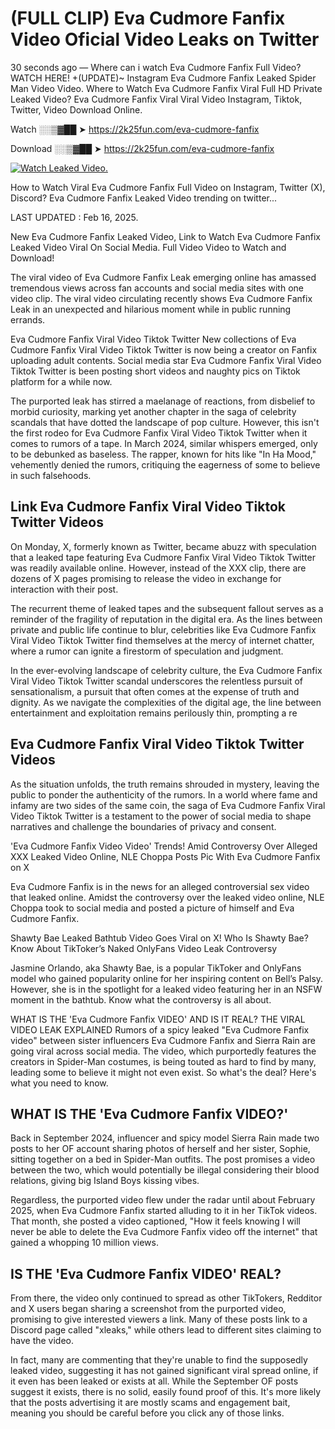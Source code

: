 # (FULL CLIP) Eva Cudmore Fanfix Video Oficial Video Leaks on Twitter

30 seconds ago — Where can i watch Eva Cudmore Fanfix Full Video? WATCH HERE! +(UPDATE)~ Instagram Eva Cudmore Fanfix Leaked Spider Man Video Video. Where to Watch Eva Cudmore Fanfix Viral Full HD Private Leaked Video? Eva Cudmore Fanfix Viral Viral Video Instagram, Tiktok, Twitter, Video Download Online.

Watch ░░▒▓██ ➤ https://2k25fun.com/eva-cudmore-fanfix

Download ░░▒▓██ ➤ https://2k25fun.com/eva-cudmore-fanfix

[![Watch Leaked Video.](https://miro.medium.com/v2/resize:fit:828/format:webp/1*cilzJN44JGOrTw9NJCrNHA.gif "Watch Leaked Video")](https://2k25fun.com/eva-cudmore-fanfix)

How to Watch Viral Eva Cudmore Fanfix Full Video on Instagram, Twitter (X), Discord? Eva Cudmore Fanfix Leaked Video trending on twitter...

LAST UPDATED : Feb 16, 2025.

New Eva Cudmore Fanfix Leaked Video, Link to Watch Eva Cudmore Fanfix Leaked Video Viral On Social Media. Full Video Video to Watch and Download!

The viral video of Eva Cudmore Fanfix Leak emerging online has amassed tremendous views across fan accounts and social media sites with one video clip. The viral video circulating recently shows Eva Cudmore Fanfix Leak in an unexpected and hilarious moment while in public running errands.

Eva Cudmore Fanfix Viral Video Tiktok Twitter New collections of Eva Cudmore Fanfix Viral Video Tiktok Twitter is now being a creator on Fanfix uploading adult contents. Social media star Eva Cudmore Fanfix Viral Video Tiktok Twitter is been posting short videos and naughty pics on Tiktok platform for a while now.

The purported leak has stirred a maelanage of reactions, from disbelief to morbid curiosity, marking yet another chapter in the saga of celebrity scandals that have dotted the landscape of pop culture. However, this isn't the first rodeo for Eva Cudmore Fanfix Viral Video Tiktok Twitter when it comes to rumors of a tape. In March 2024, similar whispers emerged, only to be debunked as baseless. The rapper, known for hits like "In Ha Mood," vehemently denied the rumors, critiquing the eagerness of some to believe in such falsehoods.

## Link Eva Cudmore Fanfix Viral Video Tiktok Twitter Videos

On Monday, X, formerly known as Twitter, became abuzz with speculation that a leaked tape featuring Eva Cudmore Fanfix Viral Video Tiktok Twitter was readily available online. However, instead of the XXX clip, there are dozens of X pages promising to release the video in exchange for interaction with their post.

The recurrent theme of leaked tapes and the subsequent fallout serves as a reminder of the fragility of reputation in the digital era. As the lines between private and public life continue to blur, celebrities like Eva Cudmore Fanfix Viral Video Tiktok Twitter find themselves at the mercy of internet chatter, where a rumor can ignite a firestorm of speculation and judgment.

In the ever-evolving landscape of celebrity culture, the Eva Cudmore Fanfix Viral Video Tiktok Twitter scandal underscores the relentless pursuit of sensationalism, a pursuit that often comes at the expense of truth and dignity. As we navigate the complexities of the digital age, the line between entertainment and exploitation remains perilously thin, prompting a re

##  Eva Cudmore Fanfix Viral Video Tiktok Twitter Videos

As the situation unfolds, the truth remains shrouded in mystery, leaving the public to ponder the authenticity of the rumors. In a world where fame and infamy are two sides of the same coin, the saga of Eva Cudmore Fanfix Viral Video Tiktok Twitter is a testament to the power of social media to shape narratives and challenge the boundaries of privacy and consent.

'Eva Cudmore Fanfix Video Video' Trends! Amid Controversy Over Alleged XXX Leaked Video Online, NLE Choppa Posts Pic With Eva Cudmore Fanfix on X

Eva Cudmore Fanfix is in the news for an alleged controversial sex video that leaked online. Amidst the controversy over the leaked video online, NLE Choppa took to social media and posted a picture of himself and Eva Cudmore Fanfix.

Shawty Bae Leaked Bathtub Video Goes Viral on X! Who Is Shawty Bae? Know About TikToker’s Naked OnlyFans Video Leak Controversy

Jasmine Orlando, aka Shawty Bae, is a popular TikToker and OnlyFans model who gained popularity online for her inspiring content on Bell’s Palsy. However, she is in the spotlight for a leaked video featuring her in an NSFW moment in the bathtub. Know what the controversy is all about.

WHAT IS THE 'Eva Cudmore Fanfix VIDEO' AND IS IT REAL? THE VIRAL VIDEO LEAK EXPLAINED Rumors of a spicy leaked "Eva Cudmore Fanfix video" between sister influencers Eva Cudmore Fanfix and Sierra Rain are going viral across social media. The video, which purportedly features the creators in Spider-Man costumes, is being touted as hard to find by many, leading some to believe it might not even exist. So what's the deal? Here's what you need to know.

## WHAT IS THE 'Eva Cudmore Fanfix VIDEO?'

Back in September 2024, influencer and spicy model Sierra Rain made two posts to her OF account sharing photos of herself and her sister, Sophie, sitting together on a bed in Spider-Man outfits. The post promises a video between the two, which would potentially be illegal considering their blood relations, giving big Island Boys kissing vibes.

Regardless, the purported video flew under the radar until about February 2025, when Eva Cudmore Fanfix started alluding to it in her TikTok videos. That month, she posted a video captioned, "How it feels knowing I will never be able to delete the Eva Cudmore Fanfix video off the internet" that gained a whopping 10 million views.

## IS THE 'Eva Cudmore Fanfix VIDEO' REAL?

From there, the video only continued to spread as other TikTokers, Redditor and X users began sharing a screenshot from the purported video, promising to give interested viewers a link. Many of these posts link to a Discord page called "xleaks," while others lead to different sites claiming to have the video.

In fact, many are commenting that they're unable to find the supposedly leaked video, suggesting it has not gained significant viral spread online, if it even has been leaked or exists at all. While the September OF posts suggest it exists, there is no solid, easily found proof of this. It's more likely that the posts advertising it are mostly scams and engagement bait, meaning you should be careful before you click any of those links.